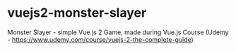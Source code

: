 # vuejs2-monster-slayer

Monster Slayer - simple Vue.js 2 Game, made during Vue.js Course (Udemy - https://www.udemy.com/course/vuejs-2-the-complete-guide)
